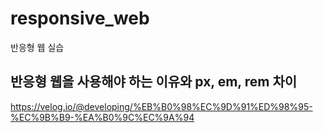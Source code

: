 # responsive_web
반응형 웹 실습

## 반응형 웹을 사용해야 하는 이유와 px, em, rem 차이
https://velog.io/@developing/%EB%B0%98%EC%9D%91%ED%98%95-%EC%9B%B9-%EA%B0%9C%EC%9A%94